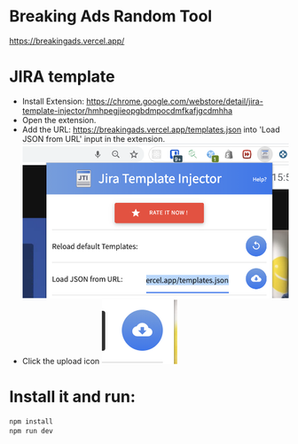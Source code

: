 # Breaking Ads Random Tool
https://breakingads.vercel.app/

# JIRA template

- Install Extension: https://chrome.google.com/webstore/detail/jira-template-injector/hmhpegjieopgbdmpocdmfkafjgcdmhha
- Open the extension.
- Add the URL: https://breakingads.vercel.app/templates.json into 'Load JSON from URL' input in the extension.
![./public/1.png](./public/1.png)
- Click the upload icon ![./public/2.png](./public/2.png)

# Install it and run:
```bash
npm install
npm run dev
```
